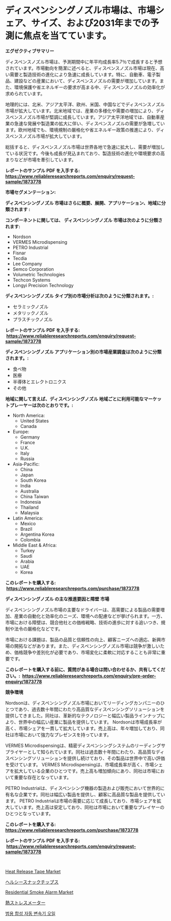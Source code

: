 <p><h1>ディスペンシングノズル市場は、市場シェア、サイズ、および2031年までの予測に焦点を当てています。</h1></p><p><strong>エグゼクティブサマリー</strong></p>
<p><p>ディスペンスノズル市場は、予測期間中に年平均成長率5.7％で成長すると予想されています。市場動向を簡潔に述べると、ディスペンスノズル市場は現在、高い需要と製造技術の進化により急速に成長しています。特に、自動車、電子製品、建設などの産業において、ディスペンスノズルの需要が増加しています。また、環境保護や省エネルギーの要求が高まる中、ディスペンスノズルの効率化が求められています。</p><p>地理的には、北米、アジア太平洋、欧州、米国、中国などでディスペンスノズル市場が拡大しています。北米地域では、産業の多様化や需要の増加により、ディスペンスノズル市場が堅調に成長しています。アジア太平洋地域では、自動車産業の急速な発展や製造業の拡大に伴い、ディスペンスノズルの需要が急増しています。欧州地域でも、環境規制の厳格化や省エネルギー政策の推進により、ディスペンスノズル市場が拡大しています。</p><p>総括すると、ディスペンスノズル市場は世界各地で急速に拡大し、需要が増加している状況です。今後も成長が見込まれており、製造技術の進化や環境要求の高まりなどが市場を牽引しています。</p></p>
<p><strong>レポートのサンプル PDF を入手する: <a href="https://www.reliableresearchreports.com/enquiry/request-sample/1873778">https://www.reliableresearchreports.com/enquiry/request-sample/1873778</a></strong></p>
<p><strong>市場セグメンテーション:</strong></p>
<p><strong> ディスペンシングノズル 市場はさらに概要、展開、アプリケーション、地域に分類されます :</strong></p>
<p><strong>コンポーネントに関しては、 ディスペンシングノズル 市場は次のように分類されます: &nbsp;</strong></p>
<p><ul><li>Nordson</li><li>VERMES Microdispensing</li><li>PETRO Industrial</li><li>Fisnar</li><li>Tecdia</li><li>Lee Company</li><li>Semco Corporation</li><li>Volumetric Technologies</li><li>Techcon Systems</li><li>Longyi Precision Technology</li></ul></p>
<p><strong> ディスペンシングノズル タイプ別の市場分析は次のように分類されます。:</strong></p>
<p><ul><li>セラミックノズル</li><li>メタリックノズル</li><li>プラスチックノズル</li></ul></p>
<p><strong>レポートのサンプル PDF を入手する: &nbsp;<a href="https://www.reliableresearchreports.com/enquiry/request-sample/1873778">https://www.reliableresearchreports.com/enquiry/request-sample/1873778</a></strong></p>
<p><strong> ディスペンシングノズル アプリケーション別の市場産業調査は次のように分類されます。:</strong></p>
<p><ul><li>食べ物</li><li>医療</li><li>半導体とエレクトロニクス</li><li>その他</li></ul></p>
<p><strong>地域に関して言えば、ディスペンシングノズル 地域ごとに利用可能なマーケットプレーヤーは次のとおりです。:</strong></p>
<p><ul>
    <li>
        North America:
        <ul>
            <li>United States</li>
            <li>Canada</li>
        </ul>
    </li>
    <li>
        Europe:
        <ul>
            <li>Germany</li>
            <li>France</li>
            <li>U.K.</li>
            <li>Italy</li>
            <li>Russia</li>
        </ul>
    </li>
    <li>
        Asia-Pacific:
        <ul>
            <li>China</li>
            <li>Japan</li>
            <li>South Korea</li>
            <li>India</li>
            <li>Australia</li>
            <li>China Taiwan</li>
            <li>Indonesia</li>
            <li>Thailand</li>
            <li>Malaysia</li>
        </ul>
    </li>
    <li>
        Latin America:
        <ul>
            <li>Mexico</li>
            <li>Brazil</li>
            <li>Argentina Korea</li>
            <li>Colombia</li>
        </ul>
    </li>
    <li>
        Middle East & Africa:
        <ul>
            <li>Turkey</li>
            <li>Saudi</li>
            <li>Arabia</li>
            <li>UAE</li>
            <li>Korea</li>
        </ul>
    </li>
    </ul></p>
<p><strong>このレポートを購入する: &nbsp;<a href="https://www.reliableresearchreports.com/purchase/1873778">https://www.reliableresearchreports.com/purchase/1873778</a></strong></p>
<p><strong>ディスペンシングノズル の主な推進要因と障壁 市場</strong></p>
<p><p>ディスペンシングノズル市場の主要なドライバーは、高需要による製品の需要増加、産業の自動化と効率化のニーズ、環境への配慮などが挙げられます。一方、市場における障壁は、競合他社との価格戦略、技術の進歩に対する追いつき、規制や法令の厳格化などです。</p><p>市場における課題は、製品の品質と信頼性の向上、顧客ニーズへの適応、新興市場の開拓などがあります。また、ディスペンシングノズル市場は競争が激しいため、価格競争や差別化が必要であり、市場変化に柔軟に対応することも非常に重要です。</p></p>
<p><strong>このレポートを購入する前に、質問がある場合は問い合わせるか、共有してください。:&nbsp; <a href="https://www.reliableresearchreports.com/enquiry/pre-order-enquiry/1873778">https://www.reliableresearchreports.com/enquiry/pre-order-enquiry/1873778</a></strong></p>
<p><strong>競争環境</strong></p>
<p><p>Nordsonは、ディスペンシングノズル市場においてリーディングカンパニーのひとつであり、過去数十年間にわたり高品質なディスペンシングソリューションを提供してきました。同社は、革新的なテクノロジーと幅広い製品ラインナップにより、世界中の幅広い産業に製品を提供しています。 Nordsonは市場成長率が高く、市場シェアを一貫して拡大しています。売上高は、年々増加しており、同社は市場において強力なプレゼンスを持っています。</p><p>VERMES Microdispensingは、精密ディスペンシングシステムのリーディングサプライヤーとして知られています。同社は過去数十年間にわたり、高品質なディスペンシングソリューションを提供し続けており、その製品は世界中で高い評価を受けています。 VERMES Microdispensingは、市場成長率が高く、市場シェアを拡大している企業のひとつです。売上高も増加傾向にあり、同社は市場において重要な存在となっています。</p><p>PETRO Industrialは、ディスペンシング機器の製造および販売において世界的に有名な企業です。同社は幅広い製品を提供し、顧客に高品質な製品を提供しています。 PETRO Industrialは市場の需要に応じて成長しており、市場シェアを拡大しています。売上高は安定しており、同社は市場において重要なプレイヤーのひとつとなっています。</p></p>
<p><strong>このレポートを購入する: &nbsp; <a href="https://www.reliableresearchreports.com/purchase/1873778">https://www.reliableresearchreports.com/purchase/1873778</a></strong></p>
<p><strong>レポートのサンプル PDF を入手する: &nbsp;<a href="https://www.reliableresearchreports.com/enquiry/request-sample/1873778">https://www.reliableresearchreports.com/enquiry/request-sample/1873778</a></strong><strong></strong></p>
<p>&nbsp;</p>
<p><p><a href="https://issuu.com/reportprime-2/docs/heat-release-tape-market-size-2030.pptx">Heat Release Tape Market</a></p><p><a href="https://github.com/joaejkdzgyljvo6/Market-Research-Report-List-1/blob/main/69938992831.md">ヘルシースナックチップス</a></p><p><a href="https://github.com/johnbach50/Market-Research-Report-List-2/blob/main/residential-smoke-alarm-market.md">Residential Smoke Alarm Market</a></p><p><a href="https://github.com/ppmazlotr77499/Market-Research-Report-List-1/blob/main/22498322830.md">熱ストレスメーター</a></p><p><a href="https://github.com/idcefvhkdut6/Market-Research-Report-List-1/blob/main/38103342462.md">범용 합성 자동 변속기 오일</a></p></p>